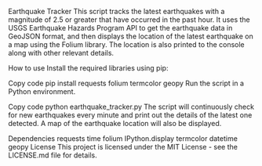 Earthquake Tracker
This script tracks the latest earthquakes with a magnitude of 2.5 or greater that have occurred in the past hour. It uses the USGS Earthquake Hazards Program API to get the earthquake data in GeoJSON format, and then displays the location of the latest earthquake on a map using the Folium library. The location is also printed to the console along with other relevant details.

How to use
Install the required libraries using pip:

Copy code
pip install requests folium termcolor geopy
Run the script in a Python environment.

Copy code
python earthquake_tracker.py
The script will continuously check for new earthquakes every minute and print out the details of the latest one detected. A map of the earthquake location will also be displayed.

Dependencies
requests
time
folium
IPython.display
termcolor
datetime
geopy
License
This project is licensed under the MIT License - see the LICENSE.md file for details.
